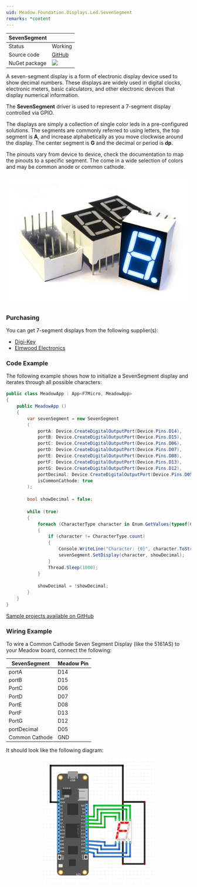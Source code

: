 ```yaml
---
uid: Meadow.Foundation.Displays.Led.SevenSegment
remarks: *content
---
```


| SevenSegment |         |
|--------------|---------|
| Status       | Working |
| Source code  | [GitHub](https://github.com/WildernessLabs/Meadow.Foundation/tree/master/Source/Meadow.Foundation.Peripherals/Displays.Led.SevenSegment) |
| NuGet package | <a href="https://www.nuget.org/packages/Meadow.Foundation.Displays.Led.SevenSegment/" target="_blank"><img src="https://img.shields.io/nuget/v/Meadow.Foundation.Displays.Led.SevenSegment.svg?label=Meadow.Foundation.Displays.Led.SevenSegment" style="width: auto; height: -webkit-fill-available;" /></a> |

A seven-segment display is a form of electronic display device used to show  decimal numbers. These displays are widely used in digital clocks, electronic meters, basic calculators, and other electronic devices that display numerical information.

The **SevenSegment** driver is used to represent a 7-segment display controlled via GPIO. 

The displays are simply a collection of single color leds in a pre-configured solutions. The segments are commonly referred to using letters, the top segment is **A**, and increase alphabetically as you move clockwise around the display. The center segment is **G** and the decimal or period is **dp**.

The pinouts vary from device to device, check the documentation to map the pinouts to a specific segment. The come in a wide selection of colors and may be common anode or common cathode.

![](../../API_Assets/Meadow.Foundation.Displays.Led.SevenSegment/SevenSegment.jpg)

### Purchasing

You can get 7-segment displays from the following supplier(s):

* [Digi-Key](https://www.digikey.ca/product-detail/en/kingbright-company-llc/SA05-11SRWA/754-1677-5-ND/3084460?utm_adgroup=&mkwid=sEc2Kbmrm&pcrid=311487093563&pkw=&pmt=&pdv=c&productid=3084460&slid=&gclid=Cj0KCQjw_5rtBRDxARIsAJfxvYA-QhkE8ReFOaIaxWxF3q54830jvZKy1GHBbQu0E68FXQ5fudSMumAaAvw_EALw_wcB)
* [Elmwood Electronics](https://elmwoodelectronics.ca/products/8546?variant=28162038787&currency=CAD&utm_campaign=gs-2019-02-19&utm_source=google&utm_medium=smart_campaign&gclid=Cj0KCQjw_5rtBRDxARIsAJfxvYCC-J_psvSkkcZ5TwJHb_jiCvhzJg8Qie0PYdPdpWE8i96i65x-A9oaAqrUEALw_wcB)

### Code Example

The following example shows how to initialize a SevenSegment display and iterates through all possible characters:

```csharp
public class MeadowApp : App<F7Micro, MeadowApp>
{
    public MeadowApp ()
    {
        var sevenSegment = new SevenSegment
        (
            portA: Device.CreateDigitalOutputPort(Device.Pins.D14),
            portB: Device.CreateDigitalOutputPort(Device.Pins.D15),
            portC: Device.CreateDigitalOutputPort(Device.Pins.D06),
            portD: Device.CreateDigitalOutputPort(Device.Pins.D07),
            portE: Device.CreateDigitalOutputPort(Device.Pins.D08),
            portF: Device.CreateDigitalOutputPort(Device.Pins.D13),
            portG: Device.CreateDigitalOutputPort(Device.Pins.D12),
            portDecimal: Device.CreateDigitalOutputPort(Device.Pins.D05),
            isCommonCathode: true
        );

        bool showDecimal = false;

        while (true)
        {
            foreach (CharacterType character in Enum.GetValues(typeof(CharacterType)))
            {
                if (character != CharacterType.count)
                {
                    Console.WriteLine("Character: {0}", character.ToString());
                    sevenSegment.SetDisplay(character, showDecimal);
                }
                Thread.Sleep(1000);
            }

            showDecimal = !showDecimal;
        }            
    }
}

```
[Sample projects available on GitHub](https://github.com/WildernessLabs/Meadow.Foundation/tree/master/Source/Meadow.Foundation.Peripherals/Displays.Led.SevenSegment/Samples/) 


### Wiring Example

To wire a Common Cathode Seven Segment Display (like the 5161AS) to your Meadow board, connect the following:

| SevenSegment   | Meadow Pin |
|----------------|------------|
| portA          | D14        |
| portB          | D15        |
| PortC          | D06        |
| PortD          | D07        |
| PortE          | D08        |
| PortF          | D13        |
| PortG          | D12        |
| portDecimal    | D05        |
| Common Cathode | GND        |

It should look like the following diagram:

<img src="../../API_Assets/Meadow.Foundation.Displays.Led.SevenSegment/SevenSegment_Frizzing.png" 
    style="width: 60%; display: block; margin-left: auto; margin-right: auto;" />